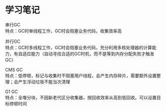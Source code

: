 # 学习笔记

串行GC  
特点：GC时单线程工作，GC时会阻塞业务代码，收集效率高  

并行GC  
特点：GC时多线程工作，GC时会阻塞业务代码，充分利用多核处理器的计算能力，有自适应能力（自动寻找合适的GC时机，而不是等到内存分配失败才触发GC）

CMS GC  
特点：低停顿，标记与收集时不阻塞用户线程，会产生内存碎片，需要额外设置整理；会产生浮动垃圾不能当次清理

G1 GC  
特点：全堆分块，不因新老代区分收集器，按回收效率从高到低回收。可以设置目标停顿时间